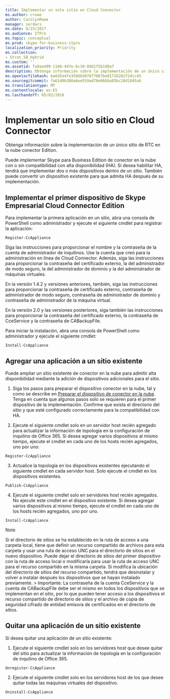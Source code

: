 ```yaml
---
title: Implementar un solo sitio en Cloud Connector
ms.author: crowe
author: CarolynRowe
manager: serdars
ms.date: 9/25/2017
ms.audience: ITPro
ms.topic: conceptual
ms.prod: skype-for-business-itpro
localization_priority: Priority
ms.collection:
- Strat_SB_Hybrid
ms.custom: ''
ms.assetid: fa8aa499-1188-447e-bc30-89d1f5b198a7
description: Obtenga información sobre la implementación de un único sitio de RTC en la nube conector Edition.
ms.openlocfilehash: ba6d5e4fe350db5076f7067be01726282f2dcc45
ms.sourcegitcommit: fa61d0b380a6ee559ad78e06bba85bc28d1045a6
ms.translationtype: MT
ms.contentlocale: es-ES
ms.lasthandoff: 05/03/2018
---
```

# <a name="deploy-a-single-site-in-cloud-connector"></a>Implementar un solo sitio en Cloud Connector
 
Obtenga información sobre la implementación de un único sitio de RTC en la nube conector Edition.
  
Puede implementar Skype para Business Edition de conector en la nube con o sin compatibilidad con alta disponibilidad (HA). Si desea habilitar HA, tendrá que implementar dos o más dispositivos dentro de un sitio. También puede convertir un dispositivo existente para que admita HA después de su implementación.
  
## <a name="deploy-the-first-skype-for-business-cloud-connector-edition-appliance"></a>Implementar el primer dispositivo de Skype Empresarial Cloud Connector Edition

Para implementar la primera aplicación en un sitio, abra una consola de PowerShell como administrador y ejecute el siguiente cmdlet para registrar la aplicación:
  
```
Register-CcAppliance
```

Siga las instrucciones para proporcionar el nombre y la contraseña de la cuenta de administrador de inquilinos. Use la cuenta que creó para la administración en línea de Cloud Connector. Además, siga las instrucciones para proporcionar la contraseña del certificado externo, la del administrador de modo seguro, la del administrador de dominio y la del administrador de máquinas virtuales. 
 
  
En la versión 1.4.2 y versiones anteriores, también, siga las instrucciones para proporcionar la contraseña de certificado externo, contraseña de administrador de modo seguro, contraseña de administrador de dominio y contraseña de administrador de la máquina virtual. 
  
En la versión 2.0 y las versiones posteriores, siga también las instrucciones para proporcionar la contraseña del certificado externo, la contraseña de CceService y la contraseña de CABackupFile.
  
Para iniciar la instalación, abra una consola de PowerShell como administrador y ejecute el siguiente cmdlet:
  
```
Install-CcAppliance
```

## <a name="add-an-appliance-to-an-existing-site"></a>Agregar una aplicación a un sitio existente

Puede ampliar un sitio existente de conector en la nube para admitir alta disponibilidad mediante la adición de dispositivos adicionales para el sitio. 
  
1. Siga los pasos para preparar el dispositivo conector en la nube, tal y como se describe en [Preparar el dispositivo de conector en la nube](prepare-your-cloud-connector-appliance.md). Tenga en cuenta que algunos pasos solo se requieren para el primer dispositivo de la implementación. Confirme que exista el directorio del sitio y que esté configurado correctamente para la compatibilidad con HA.
    
2. Ejecute el siguiente cmdlet solo en un servidor host recién agregado para actualizar la información de topología en la configuración de inquilino de Office 365. Si desea agregar varios dispositivos al mismo tiempo, ejecute el cmdlet en cada uno de los hosts recién agregados, uno por uno:
    
  ```
  Register-CcAppliance
  ```

3. Actualice la topología en los dispositivos existentes ejecutando el siguiente cmdlet en cada servidor host. Solo ejecute el cmdlet en los dispositivos existentes.
    
  ```
  Publish-CcAppliance
  ```

4. Ejecute el siguiente cmdlet solo en servidores host recién agregados. No ejecute este cmdlet en el dispositivo existente. Si desea agregar varios dispositivos al mismo tiempo, ejecute el cmdlet en cada uno de los hosts recién agregados, uno por uno.
    
  ```
  Install-CcAppliance
  ```

> [!NOTE]
> Si el directorio de sitios se ha establecido en la ruta de acceso a una carpeta local, tiene que definir un recurso compartido de archivos para esta carpeta y usar una ruta de acceso UNC para el directorio de sitios en el nuevo dispositivo. Puede dejar el directorio de sitios del primer dispositivo con la ruta de acceso local o modificarla para usar la ruta de acceso UNC para el recurso compartido en la misma carpeta. Si modifica la ubicación del directorio de sitios del recurso compartido, tendrá que desinstalar y volver a instalar después los dispositivos que se hayan instalado previamente. > Importante: La contraseña de la cuenta CceService y la cuenta de CABackupFile debe ser el mismo en todos los dispositivos que se implementan en el sitio, por lo que pueden tener acceso a los dispositivos el recurso compartido de directorio de sitios y el archivo de copia de seguridad cifrado de entidad emisora de certificados en el directorio de sitios. 
  
## <a name="remove-an-appliance-from-an-existing-site"></a>Quitar una aplicación de un sitio existente

Si desea quitar una aplicación de un sitio existente:
  
1. Ejecute el siguiente cmdlet solo en los servidores host que desee quitar del sitio para actualizar la información de topología en la configuración de inquilino de Office 365.
    
  ```
  Unregister-CcAppliance
  ```

2. Ejecute el siguiente cmdlet solo en los servidores host de los que desee quitar todas las máquinas virtuales del dispositivo.
    
  ```
  Uninstall-CcAppliance
  ```


